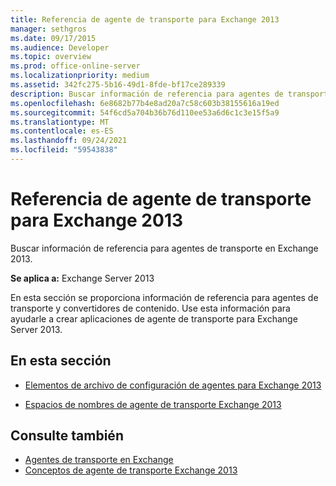 ```yaml
---
title: Referencia de agente de transporte para Exchange 2013
manager: sethgros
ms.date: 09/17/2015
ms.audience: Developer
ms.topic: overview
ms.prod: office-online-server
ms.localizationpriority: medium
ms.assetid: 342fc275-5b16-49d1-8fde-bf17ce289339
description: Buscar información de referencia para agentes de transporte en Exchange 2013.
ms.openlocfilehash: 6e8682b77b4e8ad20a7c58c603b38155616a19ed
ms.sourcegitcommit: 54f6cd5a704b36b76d110ee53a6d6c1c3e15f5a9
ms.translationtype: MT
ms.contentlocale: es-ES
ms.lasthandoff: 09/24/2021
ms.locfileid: "59543838"
---
```

# <a name="transport-agent-reference-for-exchange-2013"></a>Referencia de agente de transporte para Exchange 2013

Buscar información de referencia para agentes de transporte en Exchange 2013.
  
**Se aplica a:** Exchange Server 2013 
  
En esta sección se proporciona información de referencia para agentes de transporte y convertidores de contenido. Use esta información para ayudarle a crear aplicaciones de agente de transporte para Exchange Server 2013.
  
## <a name="in-this-section"></a>En esta sección

- [Elementos de archivo de configuración de agentes para Exchange 2013](agents-configuration-file-elements-for-exchange-2013.md)
    
- [Espacios de nombres de agente de transporte Exchange 2013](transport-agent-namespaces-in-exchange-2013.md)
    
## <a name="see-also"></a>Consulte también

- [Agentes de transporte en Exchange](transport-agents-in-exchange-2013.md)
- [Conceptos de agente de transporte Exchange 2013](transport-agent-concepts-in-exchange-2013.md)

